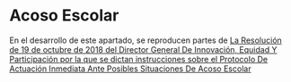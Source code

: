 # Acoso Escolar

En el desarrollo de este apartado, se reproducen partes de [La Resolución de 19 de octubre de 2018 del Director General De Innovación, Equidad Y Participación por la que se dictan instrucciones sobre el Protocolo De Actuación Inmediata Ante Posibles Situaciones De Acoso Escolar](http://www.educaragon.org/FILES/RESOLUCI%C3%93N%2019%20OCTUBRE%20PROTOCOLO%20DE%20ACTUACI%C3%93N%20INMEDIATA.pdf) 